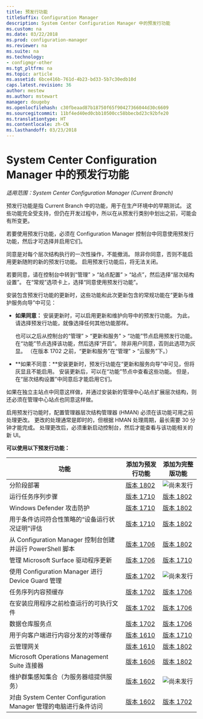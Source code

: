 ```yaml
---
title: 预发行功能
titleSuffix: Configuration Manager
description: System Center Configuration Manager 中的预发行功能
ms.custom: na
ms.date: 03/22/2018
ms.prod: configuration-manager
ms.reviewer: na
ms.suite: na
ms.technology:
- configmgr-other
ms.tgt_pltfrm: na
ms.topic: article
ms.assetid: 6bce416b-761d-4b23-bd33-5b7c30edb10d
caps.latest.revision: 36
author: mestew
ms.author: mstewart
manager: dougeby
ms.openlocfilehash: c30fbeaad87b18750f65f90427366044d30c6609
ms.sourcegitcommit: 11bf4ed40ed0cbb10500cc58bbecbd23c92bfe20
ms.translationtype: HT
ms.contentlocale: zh-CN
ms.lasthandoff: 03/23/2018
---
```

# <a name="pre-release-features-in-system-center-configuration-manager"></a>System Center Configuration Manager 中的预发行功能
*适用范围：System Center Configuration Manager (Current Branch)*

预发行功能是指 Current Branch 中的功能，用于在生产环境中的早期测试。 这些功能完全受支持，但仍在开发过程中，所以在从预发行类别中划出之前，可能会有所变更。

 若要使用预发行功能，必须在 Configuration Manager 控制台中同意使用预发行功能，然后才可选择并启用它们。  

同意是对每个层次结构执行的一次性操作，不能撤消。 除非你同意，否则不能启用更新随附的新的预发行功能。 启用预发行功能后，将无法关闭。

若要同意，请在控制台中转到“管理” > “站点配置” > “站点”，然后选择“层次结构设置”。 在“常规”选项卡上，选择“同意使用预发行功能”。

安装包含预发行功能的更新时，这些功能和此次更新包含的常规功能在“更新与维护服务向导”中可见：
  - **如果同意：** 安装更新时，可以启用更新和维护向导中的预发行功能。 为此，请选择预发行功能，就像选择任何其他功能那样。     

    也可以之后从控制台的“管理” > “更新和服务” > “功能”节点启用预发行功能。 在“功能”节点选择该功能，然后选择“开启”。 除非用户同意，否则此选项为灰显。 （在版本 1702 之前，“更新和服务”在“管理” > “云服务”下。）
  -   **如果不同意：**安装更新时，预发行功能在“更新和服务向导”中可见，但将灰显且不能启用。 安装更新后，可以在“功能”节点中查看这些功能。 但是，在“层次结构设置”中同意后才能启用它们。

如果在独立主站点中同意这样做，并通过安装新的管理中心站点扩展层次结构，则还必须在管理中心站点也同意这样做。

 启用预发行功能时，配置管理器层次结构管理器 (HMAN) 必须在该功能可用之前处理更改。 更改的处理通常是即时的，但根据 HMAN 处理周期，最长需要 30 分钟才能完成。 处理更改后，必须重新启动控制台，然后才能查看与该功能相关的新 UI。

**可以使用以下预发行功能：**

 |功能          |添加为预发行功能 | 添加为完整版功能|  
|------------------|---------------------|---------------------|
|分阶段部署<!--1356837-->|[版本 1802](/sccm/osd/deploy-use/create-phased-deployment-for-task-sequence.md)|![尚未发行](media/83c5d168-8faf-4e8e-920b-528e3c43ffd4.gif)|
| 运行任务序列步骤 <!-- 1261338 --> |  [版本 1710](/sccm/osd/understand/task-sequence-steps#child-task-sequence) |[版本 1802](/sccm/osd/deploy-use/manage-task-sequences-to-automate-tasks#add-child-task-sequences-to-a-task-sequence)|
| Windows Defender 攻击防护 <!-- 1355468 --> |  [版本 1710](/sccm/protect/deploy-use/create-deploy-exploit-guard-policy) |[版本 1802](/sccm/protect/deploy-use/create-deploy-exploit-guard-policy)|
| 用于条件访问符合性策略的“设备运行状况证明”评估 <!-- 1235616 --> |  [版本 1710](/sccm/mdm/deploy-use/manage-access-to-o365-services-for-pcs-managed-by-sccm) |[版本 1802](/sccm/mdm/deploy-use/manage-access-to-o365-services-for-pcs-managed-by-sccm)|
| 从 Configuration Manager 控制台创建并运行 PowerShell 脚本 <!-- 1236459 --> |  [版本 1706](/sccm/apps/deploy-use/create-deploy-scripts)|[版本 1802](/sccm/apps/deploy-use/create-deploy-scripts)|
| 管理 Microsoft Surface 驱动程序更新 <!-- 1098490 --> |  [版本 1706](/sccm/sum/get-started/configure-classifications-and-products) | [版本 1710](/sccm/sum/get-started/configure-classifications-and-products)|
| 使用 Configuration Manager 进行 Device Guard 管理 <!-- 1319346 --> |  [版本 1702](/sccm/protect/deploy-use/use-device-guard-with-configuration-manager)|![尚未发行](media/83c5d168-8faf-4e8e-920b-528e3c43ffd4.gif)|
| 任务序列内容预缓存 <!-- 1021244 --> |  [版本 1702](/sccm/osd/deploy-use/create-a-task-sequence-to-upgrade-an-operating-system#configure-pre-cache-content) | [版本 1706](/sccm/osd/deploy-use/create-a-task-sequence-to-upgrade-an-operating-system#configure-pre-cache-content)|
| 在安装应用程序之前检查运行的可执行文件 <!-- 1284624 --> |   [版本 1702](/sccm/apps/deploy-use/deploy-applications#how-to-check-for-running-executable-files-before-installing-an-application) |[版本 1706](/sccm/apps/deploy-use/deploy-applications#how-to-check-for-running-executable-files-before-installing-an-application)|
| 数据仓库服务点 <!-- 1277922 --> |  [版本 1702](/sccm/core/servers/manage/data-warehouse) |[版本 1706](/sccm/core/servers/manage/data-warehouse)|
| 用于向客户端进行内容分发的对等缓存 <!-- 1101436 --> |  [版本 1610](/sccm/core/plan-design/hierarchy/client-peer-cache) | [版本 1710](/sccm/core/plan-design/hierarchy/client-peer-cache)|
| 云管理网关 <!-- 1101764 --> |  [版本 1610](/sccm/core/clients/manage/plan-cloud-management-gateway) |[版本 1802](/sccm/core/clients/manage/plan-cloud-management-gateway)|
| Microsoft Operations Management Suite 连接器 <!-- 1236739 --> | [版本 1606](../../../core/clients/manage/sync-data-microsoft-operations-management-suite.md) |[版本 1802](../../../core/clients/manage/sync-data-microsoft-operations-management-suite.md)|
| 维护群集感知集合（为服务器组提供服务） <!-- 1081776 --> | [版本 1602](../../../core/get-started/capabilities-in-technical-preview-1605.md#BKMK_ServerGroups)|![尚未发行](media/83c5d168-8faf-4e8e-920b-528e3c43ffd4.gif)|
| 对由 System Center Configuration Manager 管理的电脑进行条件访问 <!--  --> | [版本 1602](/sccm/mdm/deploy-use/manage-access-to-o365-services-for-pcs-managed-by-sccm)     | [版本 1702](/sccm/mdm/deploy-use/manage-access-to-o365-services-for-pcs-managed-by-sccm)                     |
<!--Image used = ![Not yet](media/83c5d168-8faf-4e8e-920b-528e3c43ffd4.gif) -->